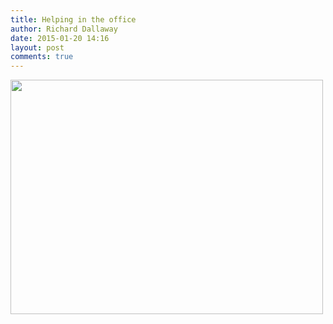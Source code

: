 ```yaml
---
title: Helping in the office
author: Richard Dallaway
date: 2015-01-20 14:16
layout: post
comments: true
---
```


<div><a href="http://static.skitters.dallaway.com/tp_2015-01-20_13_27_31.jpg"><img src="http://static.skitters.dallaway.com/tp_thumb_2015-01-20_13_27_31.jpg" width="500" height="375"/></a></div>


  
      
